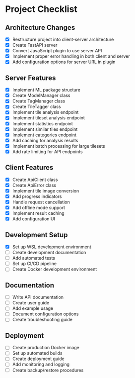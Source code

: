 # Project Checklist

## Architecture Changes
- [x] Restructure project into client-server architecture
- [x] Create FastAPI server
- [x] Convert JavaScript plugin to use server API
- [x] Implement proper error handling in both client and server
- [x] Add configuration options for server URL in plugin

## Server Features
- [x] Implement ML package structure
- [x] Create ModelManager class
- [x] Create TagManager class
- [x] Create TileTagger class
- [x] Implement tile analysis endpoint
- [x] Implement tileset analysis endpoint
- [x] Implement statistics endpoint
- [x] Implement similar tiles endpoint
- [x] Implement categories endpoint
- [x] Add caching for analysis results
- [x] Implement batch processing for large tilesets
- [x] Add rate limiting for API endpoints

## Client Features
- [x] Create ApiClient class
- [x] Create ApiError class
- [x] Implement tile image conversion
- [x] Add progress indicators
- [x] Handle request cancellation
- [x] Add offline mode support
- [x] Implement result caching
- [x] Add configuration UI

## Development Setup
- [x] Set up WSL development environment
- [ ] Create development documentation
- [ ] Add automated tests
- [ ] Set up CI/CD pipeline
- [ ] Create Docker development environment

## Documentation
- [ ] Write API documentation
- [ ] Create user guide
- [ ] Add example usage
- [ ] Document configuration options
- [ ] Create troubleshooting guide

## Deployment
- [ ] Create production Docker image
- [ ] Set up automated builds
- [ ] Create deployment guide
- [ ] Add monitoring and logging
- [ ] Create backup/restore procedures 